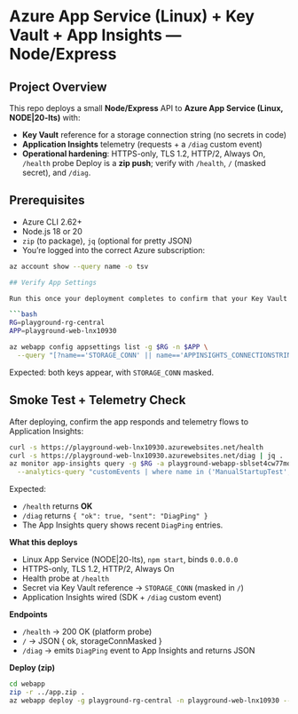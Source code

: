 # Azure App Service (Linux) + Key Vault + App Insights — Node/Express
## Project Overview

This repo deploys a small **Node/Express** API to **Azure App Service (Linux, NODE|20-lts)** with:
- **Key Vault** reference for a storage connection string (no secrets in code)
- **Application Insights** telemetry (requests + a `/diag` custom event)
- **Operational hardening**: HTTPS-only, TLS 1.2, HTTP/2, Always On, `/health` probe
Deploy is a **zip push**; verify with `/health`, `/` (masked secret), and `/diag`.
## Prerequisites

- Azure CLI 2.62+  
- Node.js 18 or 20  
- `zip` (to package), `jq` (optional for pretty JSON)
- You’re logged into the correct Azure subscription:

```bash
az account show --query name -o tsv

## Verify App Settings

Run this once your deployment completes to confirm that your Key Vault and Application Insights values are wired correctly:

```bash
RG=playground-rg-central
APP=playground-web-lnx10930

az webapp config appsettings list -g $RG -n $APP \
  --query "[?name=='STORAGE_CONN' || name=='APPINSIGHTS_CONNECTIONSTRING'].[name,value]" -o table
```

Expected: both keys appear, with `STORAGE_CONN` masked.

## Smoke Test + Telemetry Check

After deploying, confirm the app responds and telemetry flows to Application Insights:

```bash
curl -s https://playground-web-lnx10930.azurewebsites.net/health
curl -s https://playground-web-lnx10930.azurewebsites.net/diag | jq .
az monitor app-insights query -g $RG -a playground-webapp-sblset4cw77mo-ai \
  --analytics-query "customEvents | where name in ('ManualStartupTest','DiagPing') | top 5 by timestamp desc" -o table
```

Expected:
- `/health` returns **OK**
- `/diag` returns `{ "ok": true, "sent": "DiagPing" }`
- The App Insights query shows recent `DiagPing` entries.

**What this deploys**
- Linux App Service (NODE|20-lts), `npm start`, binds `0.0.0.0`
- HTTPS-only, TLS 1.2, HTTP/2, Always On
- Health probe at `/health`
- Secret via Key Vault reference → `STORAGE_CONN` (masked in `/`)
- Application Insights wired (SDK + `/diag` custom event)

**Endpoints**
- `/health` → 200 OK (platform probe)
- `/`      → JSON { ok, storageConnMasked }
- `/diag`  → emits `DiagPing` event to App Insights and returns JSON

**Deploy (zip)**
```bash
cd webapp
zip -r ../app.zip .
az webapp deploy -g playground-rg-central -n playground-web-lnx10930 --type zip --src-path ../app.zip
